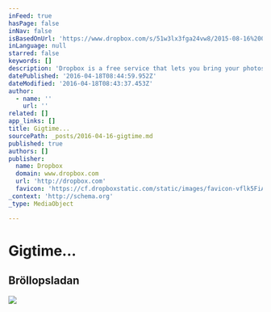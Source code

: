 ```yaml
---
inFeed: true
hasPage: false
inNav: false
isBasedOnUrl: 'https://www.dropbox.com/s/51w3lx3fga24vw8/2015-08-16%2000.12.40.jpg?dl=0'
inLanguage: null
starred: false
keywords: []
description: 'Dropbox is a free service that lets you bring your photos, docs, and videos anywhere and share them easily. Never email yourself a file again!'
datePublished: '2016-04-18T08:44:59.952Z'
dateModified: '2016-04-18T08:43:37.453Z'
author:
  - name: ''
    url: ''
related: []
app_links: []
title: Gigtime...
sourcePath: _posts/2016-04-16-gigtime.md
published: true
authors: []
publisher:
  name: Dropbox
  domain: www.dropbox.com
  url: 'http://dropbox.com'
  favicon: 'https://cf.dropboxstatic.com/static/images/favicon-vflk5FiAC.ico'
_context: 'http://schema.org'
_type: MediaObject

---
```

# Gigtime...

<article style=""><h1>Bröllopsladan</h1><img src="https://s3-us-west-2.amazonaws.com/the-grid-img/p/fc21d4fac51e06a93d7246ecd3ef329e55df2977.jpg" /></article>